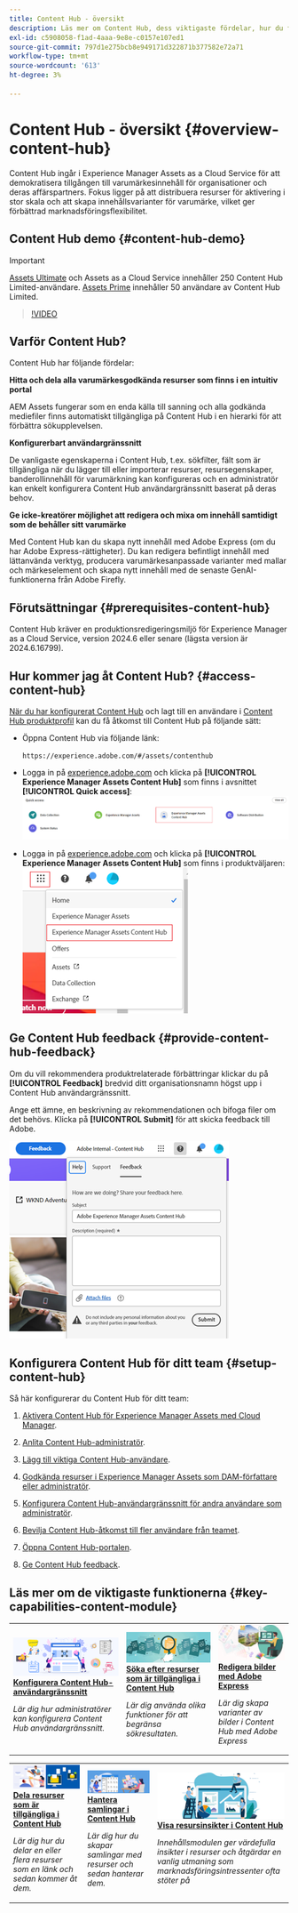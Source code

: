 ```yaml
---
title: Content Hub - översikt
description: Läs mer om Content Hub, dess viktigaste fördelar, hur du får tillgång till det och hur du kan ge feedback kring de alternativ som finns i Content Hub.
exl-id: c5908058-f1ad-4aaa-9e8e-c0157e107ed1
source-git-commit: 797d1e275bcb8e949171d322871b377582e72a71
workflow-type: tm+mt
source-wordcount: '613'
ht-degree: 3%

---
```


# Content Hub - översikt {#overview-content-hub}

Content Hub ingår i Experience Manager Assets as a Cloud Service för att demokratisera tillgången till varumärkesinnehåll för organisationer och deras affärspartners. Fokus ligger på att distribuera resurser för aktivering i stor skala och att skapa innehållsvarianter för varumärke, vilket ger förbättrad marknadsföringsflexibilitet.

## Content Hub demo {#content-hub-demo}

>[!IMPORTANT]
>
>[Assets Ultimate](/help/assets/assets-ultimate-overview.md) och Assets as a Cloud Service innehåller 250 Content Hub Limited-användare. [Assets Prime](/help/assets/assets-prime.md) innehåller 50 användare av Content Hub Limited.

>[!VIDEO](https://video.tv.adobe.com/v/3463712)

## Varför Content Hub?

Content Hub har följande fördelar:

**Hitta och dela alla varumärkesgodkända resurser som finns i en intuitiv portal**

AEM Assets fungerar som en enda källa till sanning och alla godkända mediefiler finns automatiskt tillgängliga på Content Hub i en hierarki för att förbättra sökupplevelsen.

**Konfigurerbart användargränssnitt**

De vanligaste egenskaperna i Content Hub, t.ex. sökfilter, fält som är tillgängliga när du lägger till eller importerar resurser, resursegenskaper, banderollinnehåll för varumärkning kan konfigureras och en administratör kan enkelt konfigurera Content Hub användargränssnitt baserat på deras behov.

**Ge icke-kreatörer möjlighet att redigera och mixa om innehåll samtidigt som de behåller sitt varumärke**

Med Content Hub kan du skapa nytt innehåll med Adobe Express (om du har Adobe Express-rättigheter). Du kan redigera befintligt innehåll med lättanvända verktyg, producera varumärkesanpassade varianter med mallar och märkeselement och skapa nytt innehåll med de senaste GenAI-funktionerna från Adobe Firefly.

## Förutsättningar {#prerequisites-content-hub}

Content Hub kräver en produktionsredigeringsmiljö för Experience Manager as a Cloud Service, version 2024.6 eller senare (lägsta version är 2024.6.16799).

## Hur kommer jag åt Content Hub? {#access-content-hub}

[När du har konfigurerat Content Hub](/help/assets/deploy-content-hub.md) och lagt till en användare i [Content Hub produktprofil](/help/assets/deploy-content-hub.md#content-hub-instance-product-profile) kan du få åtkomst till Content Hub på följande sätt:

* Öppna Content Hub via följande länk:

  `https://experience.adobe.com/#/assets/contenthub`

* Logga in på [experience.adobe.com](https://auth.services.adobe.com/en_GB/index.html?callback=https%3A%2F%2Fims-na1.adobelogin.com%2Fims%2Fadobeid%2Fexc_app%2FAdobeID%2Ftoken%3Fredirect_uri%3Dhttps%253A%252F%252Fexperience.adobe.com%252F%2523old_hash%253Dold_hash%253D%252523%25252F%2526from_ims%253Dtrue%253Fclient_id%253Dexc_app%2526api%253Dauthorize%2526scope%253Dab.manage%252Caccount_cluster.read%252Cadditional_info%252Cadditional_info.job_function%252Cadditional_info.projectedProductContext%252Cadditional_info.roles%252CAdobeID%252Cadobeio.appregistry.read%252Cadobeio_api%252Caudiencemanager_api%252Ccreative_cloud%252Cmps%252Copenid%252Corg.read%252Cpps.read%252Cread_organizations%252Cread_pc%252Cread_pc.acp%252Cread_pc.dma_tartan%252Csession%26state%3D%257B%2522jslibver%2522%253A%2522v2-v0.31.0-2-g1e8a8a8%2522%252C%2522nonce%2522%253A%25222316022399331147%2522%257D%26code_challenge_method%3Dplain%26use_ms_for_expiry%3Dtrue&client_id=exc_app&scope=ab.manage%2Caccount_cluster.read%2Cadditional_info%2Cadditional_info.job_function%2Cadditional_info.projectedProductContext%2Cadditional_info.roles%2CAdobeID%2Cadobeio.appregistry.read%2Cadobeio_api%2Caudiencemanager_api%2Ccreative_cloud%2Cmps%2Copenid%2Corg.read%2Cpps.read%2Cread_organizations%2Cread_pc%2Cread_pc.acp%2Cread_pc.dma_tartan%2Csession&state=%7B%22jslibver%22%3A%22v2-v0.31.0-2-g1e8a8a8%22%2C%22nonce%22%3A%222316022399331147%22%7D&relay=64da7fa8-cd9e-47cf-9892-7f3ef3092f8c&locale=en_GB&flow_type=token&dctx_id=v%3A2%2Cs%2Cf%2Cb8e64530-b013-11ee-a6c1-e721bdec0171&idp_flow_type=login&response_type=token&profile_filter=%7B%22findFirst%22%3Atrue%2C+%22fallbackToAA%22%3Atrue%2C+%22preferForwardProfile%22%3Atrue%2C+%22searchEntireCluster%22%3Atrue%7D%3B+isOwnedByOrg%28%2776B329395DF155D60A495E2C%40AdobeOrg%27%29&code_challenge_method=plain&redirect_uri=https%3A%2F%2Fexperience.adobe.com%2F%23old_hash%3Dold_hash%3D%2523%252F%26from_ims%3Dtrue%3Fclient_id%3Dexc_app%26api%3Dauthorize%26scope%3Dab.manage%2Caccount_cluster.read%2Cadditional_info%2Cadditional_info.job_function%2Cadditional_info.projectedProductContext%2Cadditional_info.roles%2CAdobeID%2Cadobeio.appregistry.read%2Cadobeio_api%2Caudiencemanager_api%2Ccreative_cloud%2Cmps%2Copenid%2Corg.read%2Cpps.read%2Cread_organizations%2Cread_pc%2Cread_pc.acp%2Cread_pc.dma_tartan%2Csession&use_ms_for_expiry=true#/) och klicka på **[!UICONTROL Experience Manager Assets Content Hub]** som finns i avsnittet **[!UICONTROL Quick access]**:
  ![Content Hub Access](assets/access-content-hub.png)

* Logga in på [experience.adobe.com](https://auth.services.adobe.com/en_GB/index.html?callback=https%3A%2F%2Fims-na1.adobelogin.com%2Fims%2Fadobeid%2Fexc_app%2FAdobeID%2Ftoken%3Fredirect_uri%3Dhttps%253A%252F%252Fexperience.adobe.com%252F%2523old_hash%253Dold_hash%253D%252523%25252F%2526from_ims%253Dtrue%253Fclient_id%253Dexc_app%2526api%253Dauthorize%2526scope%253Dab.manage%252Caccount_cluster.read%252Cadditional_info%252Cadditional_info.job_function%252Cadditional_info.projectedProductContext%252Cadditional_info.roles%252CAdobeID%252Cadobeio.appregistry.read%252Cadobeio_api%252Caudiencemanager_api%252Ccreative_cloud%252Cmps%252Copenid%252Corg.read%252Cpps.read%252Cread_organizations%252Cread_pc%252Cread_pc.acp%252Cread_pc.dma_tartan%252Csession%26state%3D%257B%2522jslibver%2522%253A%2522v2-v0.31.0-2-g1e8a8a8%2522%252C%2522nonce%2522%253A%25222316022399331147%2522%257D%26code_challenge_method%3Dplain%26use_ms_for_expiry%3Dtrue&client_id=exc_app&scope=ab.manage%2Caccount_cluster.read%2Cadditional_info%2Cadditional_info.job_function%2Cadditional_info.projectedProductContext%2Cadditional_info.roles%2CAdobeID%2Cadobeio.appregistry.read%2Cadobeio_api%2Caudiencemanager_api%2Ccreative_cloud%2Cmps%2Copenid%2Corg.read%2Cpps.read%2Cread_organizations%2Cread_pc%2Cread_pc.acp%2Cread_pc.dma_tartan%2Csession&state=%7B%22jslibver%22%3A%22v2-v0.31.0-2-g1e8a8a8%22%2C%22nonce%22%3A%222316022399331147%22%7D&relay=64da7fa8-cd9e-47cf-9892-7f3ef3092f8c&locale=en_GB&flow_type=token&dctx_id=v%3A2%2Cs%2Cf%2Cb8e64530-b013-11ee-a6c1-e721bdec0171&idp_flow_type=login&response_type=token&profile_filter=%7B%22findFirst%22%3Atrue%2C+%22fallbackToAA%22%3Atrue%2C+%22preferForwardProfile%22%3Atrue%2C+%22searchEntireCluster%22%3Atrue%7D%3B+isOwnedByOrg%28%2776B329395DF155D60A495E2C%40AdobeOrg%27%29&code_challenge_method=plain&redirect_uri=https%3A%2F%2Fexperience.adobe.com%2F%23old_hash%3Dold_hash%3D%2523%252F%26from_ims%3Dtrue%3Fclient_id%3Dexc_app%26api%3Dauthorize%26scope%3Dab.manage%2Caccount_cluster.read%2Cadditional_info%2Cadditional_info.job_function%2Cadditional_info.projectedProductContext%2Cadditional_info.roles%2CAdobeID%2Cadobeio.appregistry.read%2Cadobeio_api%2Caudiencemanager_api%2Ccreative_cloud%2Cmps%2Copenid%2Corg.read%2Cpps.read%2Cread_organizations%2Cread_pc%2Cread_pc.acp%2Cread_pc.dma_tartan%2Csession&use_ms_for_expiry=true#/) och klicka på **[!UICONTROL Experience Manager Assets Content Hub]** som finns i produktväljaren:
  ![Content Hub Access-metod 3](assets/access-content-hub-alternate.png)

## Ge Content Hub feedback {#provide-content-hub-feedback}

Om du vill rekommendera produktrelaterade förbättringar klickar du på **[!UICONTROL Feedback]** bredvid ditt organisationsnamn högst upp i Content Hub användargränssnitt.

Ange ett ämne, en beskrivning av rekommendationen och bifoga filer om det behövs. Klicka på **[!UICONTROL Submit]** för att skicka feedback till Adobe.

![Content Hub feedback](assets/content-hub-feedback.png)

## Konfigurera Content Hub för ditt team {#setup-content-hub}

Så här konfigurerar du Content Hub för ditt team:

1. [Aktivera Content Hub för Experience Manager Assets med Cloud Manager](deploy-content-hub.md#enable-content-hub).

1. [Anlita Content Hub-administratör](deploy-content-hub.md#onboard-content-hub-administrator).

1. [Lägg till viktiga Content Hub-användare](deploy-content-hub.md#onboard-content-hub-consumer-users).

1. [Godkända resurser i Experience Manager Assets som DAM-författare eller administratör](approve-assets.md).

1. [Konfigurera Content Hub-användargränssnitt för andra användare som administratör](configure-content-hub-ui-options.md).

1. [Bevilja Content Hub-åtkomst till fler användare från teamet](deploy-content-hub.md#onboard-content-hub-consumer-users).

1. [Öppna Content Hub-portalen](#access-content-hub).

1. [Ge Content Hub feedback](#provide-content-hub-feedback).


## Läs mer om de viktigaste funktionerna {#key-capabilities-content-module}

<table>
<td>
   <a href="/help/assets/configure-content-hub-ui-options.md">
   <img alt="Distribuera Content Hub" src="./assets/configure-assets.png" />
   </a>
   <div>
      <a href="/help/assets/configure-content-hub-ui-options.md">
      <strong> Konfigurera Content Hub-användargränssnitt </strong>
      </a>
   </div>
   <p>
      <em>Lär dig hur administratörer kan konfigurera Content Hub användargränssnitt. </em>
   </p>
</td>


<td>
   <a href="/help/assets/search-assets-content-hub.md">
   <img alt="Sök efter resurser som finns i Content Hub" src="./assets/search.png" />
   </a>
   <div>
      <a href="/help/assets/search-assets-content-hub.md">
      <strong> Söka efter resurser som är tillgängliga i Content Hub </strong>
      </a>
   </div>
   <p>
      <em>Lär dig använda olika funktioner för att begränsa sökresultaten.</em>
   </p>
</td>
<td>
   <a href="/help/assets/edit-images-content-hub.md">
   <img alt="Redigera bilder med Adobe Express" src="./assets/edit-images-content-hub.png" />
   </a>
   <div>
      <a href="/help/assets/edit-images-content-hub.md">
      <strong>Redigera bilder med Adobe Express</strong>
      </a>
   </div>
   <p>
      <em>Lär dig skapa varianter av bilder i Content Hub med Adobe Express</em>
   </p>
</td>
</table>
<table>
<td>
   <a href="/help/assets/share-assets-content-hub.md">
   <img alt="Dela resurser som finns i Content Hub" src="./assets/share-assets-banner.png" />
   </a>
   <div>
      <a href="/help/assets/share-assets-content-hub.md">
      <strong>Dela resurser som är tillgängliga i Content Hub</strong>
      </a>
   </div>
   <p>
      <em>Lär dig hur du delar en eller flera resurser som en länk och sedan kommer åt dem.</em>
   </p>
</td>
<td>
   <a href="/help/assets/collections-content-hub.md">
   <img alt="Hantera samlingar i Content Hub" src="./assets/manage-collection.png" />
   </a>
   <div>
      <a href="/help/assets/collections-content-hub.md">
      <strong>Hantera samlingar i Content Hub</strong>
      </a>
   </div>
   <p>
      <em>Lär dig hur du skapar samlingar med resurser och sedan hanterar dem.</em>
   </p>
</td>
<td>
   <a href="/help/assets/insights-content-hub.md">
   <img alt="Dela resurser som finns i Content Hub" src="./assets/asset-insights-banner.jpg" />
   </a>
   <div>
      <a href="/help/assets/insights-content-hub.md">
      <strong>Visa resursinsikter i Content Hub</strong>
      </a>
   </div>
   <p>
      <em> Innehållsmodulen ger värdefulla insikter i resurser och åtgärdar en vanlig utmaning som marknadsföringsintressenter ofta stöter på</em>
   </p>
</td>
</table>
